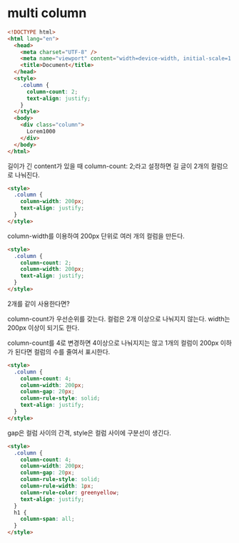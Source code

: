 # multi column

```html
<!DOCTYPE html>
<html lang="en">
  <head>
    <meta charset="UTF-8" />
    <meta name="viewport" content="width=device-width, initial-scale=1.0" />
    <title>Document</title>
  </head>
  <style>
    .column {
      column-count: 2;
      text-align: justify;
    }
  </style>
  <body>
    <div class="column">
      Lorem1000
    </div>
  </body>
</html>
```

길이가 긴 content가 있을 때 column-count: 2;라고 설정하면 길 글이 2개의 컬럼으로 나눠진다.

```html
<style>
  .column {
    column-width: 200px;
    text-align: justify;
  }
</style>
```

column-width를 이용하여 200px 단위로 여러 개의 컬럼을 만든다.

```html
<style>
  .column {
    column-count: 2;
    column-width: 200px;
    text-align: justify;
  }
</style>
```

2개를 같이 사용한다면?

column-count가 우선순위를 갖는다. 컬럼은 2개 이상으로 나눠지지 않는다. width는 200px 이상이 되기도 한다.

column-count를 4로 변경하면 4이상으로 나눠지지는 않고 1개의 컬럼이 200px 이하가 된다면 컬럼의 수를 줄여서 표시한다.

```html
<style>
  .column {
    column-count: 4;
    column-width: 200px;
    column-gap: 20px;
    column-rule-style: solid;
    text-align: justify;
  }
</style>
```

gap은 컬럼 사이의 간격, style은 컬럼 사이에 구분선이 생긴다.

```html
<style>
  .column {
    column-count: 4;
    column-width: 200px;
    column-gap: 20px;
    column-rule-style: solid;
    column-rule-width: 1px;
    column-rule-color: greenyellow;
    text-align: justify;
  }
  h1 {
    column-span: all;
  }
</style>
```
